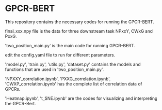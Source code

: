 # GPCR-BERT

This repository contains the necessary codes for running the GPCR-BERT.

final_xxx.npy file is the data for three downstream task NPxxY, CWxG and PxxG.

'two_position_main.py' is the main code for running GPCR-BERT.

edit the config.yaml file to run for different parameters.

'model.py', 'train.py', 'utils.py', 'dataset.py' contains the models and functions that are used in 'two_position_main.py'.

'NPXXY_correlation.ipynb', 'PXXG_correlation.ipynb', 'CWXP_correlation.ipynb' has the complete list of correlation data of GPCRs.

'Heatmap.ipynb', 't_SNE.ipynb' are the codes for visualizing and interpreting the GPCR-Bert.
